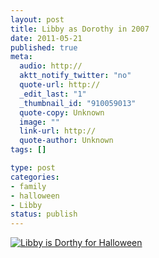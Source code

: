 ```yaml
--- 
layout: post
title: Libby as Dorothy in 2007
date: 2011-05-21
published: true
meta: 
  audio: http://
  aktt_notify_twitter: "no"
  quote-url: http://
  _edit_last: "1"
  _thumbnail_id: "910059013"
  quote-copy: Unknown
  image: ""
  link-url: http://
  quote-author: Unknown
tags: []

type: post
categories: 
- family
- halloween
- Libby
status: publish
---
```



[![](http://media.eick.us/2011/05/2062265171_a55d6a0e51_o-333x500.jpg "Libby is Dorthy for Halloween")](http://media.eick.us/2011/05/2062265171_a55d6a0e51_o.jpg)
